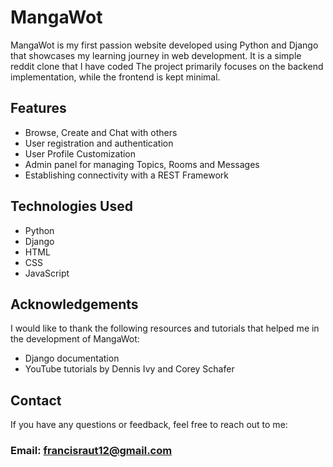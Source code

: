 # MangaWot

MangaWot is my first passion website developed using Python and Django that showcases my learning journey in web development. It is a simple reddit clone that I have coded The project primarily focuses on the backend implementation, while the frontend is kept minimal.

## Features

- Browse, Create and Chat with others
- User registration and authentication
- User Profile Customization
- Admin panel for managing Topics, Rooms and Messages
- Establishing connectivity with a REST Framework

## Technologies Used

- Python
- Django
- HTML
- CSS
- JavaScript

## Acknowledgements

I would like to thank the following resources and tutorials that helped me in the development of MangaWot:

- Django documentation
- YouTube tutorials by Dennis Ivy and Corey Schafer

## Contact
If you have any questions or feedback, feel free to reach out to me:

### Email: francisraut12@gmail.com
